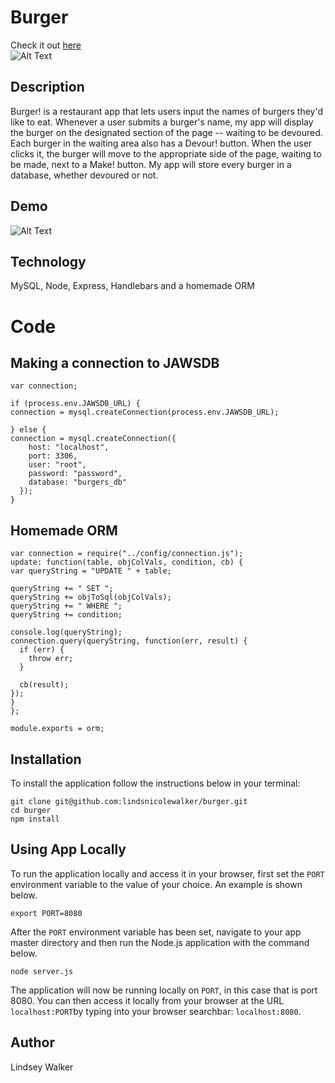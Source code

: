 # Burger
Check it out [here](https://secret-beach-37555.herokuapp.com/)  
![Alt Text](https://media.giphy.com/media/4ZaY2DxKxUDRILkOKr/giphy.gif)


## Description
Burger! is a restaurant app that lets users input the names of burgers they'd like to eat.
Whenever a user submits a burger's name, my app will display the burger on the designated section of the page -- waiting to be devoured.
Each burger in the waiting area also has a Devour! button. When the user clicks it, the burger will move to the appropriate side of the page, waiting to be made, next to a Make! button.
My app will store every burger in a database, whether devoured or not.

## Demo
![Alt Text](https://media.giphy.com/media/OPf7sFAj7xPDl1QDLO/giphy.gif)

## Technology
MySQL, Node, Express, Handlebars and a homemade ORM 

# Code

## Making a connection to JAWSDB  
	var connection;

	if (process.env.JAWSDB_URL) {
    connection = mysql.createConnection(process.env.JAWSDB_URL);

	} else {
    connection = mysql.createConnection({
        host: "localhost",
        port: 3306,
        user: "root",
        password: "password",
        database: "burgers_db"
      });
	}

## Homemade ORM
	var connection = require("../config/connection.js");
	update: function(table, objColVals, condition, cb) {
    var queryString = "UPDATE " + table;

    queryString += " SET ";
    queryString += objToSql(objColVals);
    queryString += " WHERE ";
    queryString += condition;

    console.log(queryString);
    connection.query(queryString, function(err, result) {
      if (err) {
        throw err;
      }

      cb(result);
    });
  	}
	};

	module.exports = orm;


## Installation

To install the application follow the instructions below in your terminal:  

	git clone git@github.com:lindsnicolewalker/burger.git
	cd burger
	npm install
	
## Using App Locally

To run the application locally and access it in your browser, first set the `PORT` environment variable to the value of your choice. An example is shown below.

	export PORT=8080
	
After the `PORT` environment variable has been set, navigate to your app master directory and then run the Node.js application with the command below.

	node server.js

The application will now be running locally on `PORT`, in this case that is port 8080. You can then access it locally from your browser at the URL `localhost:PORT`by typing into your browser searchbar: `localhost:8080`.


## Author
Lindsey Walker

